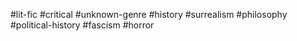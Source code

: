 
#lit-fic #critical #unknown-genre #history #surrealism #philosophy #political-history #fascism #horror 